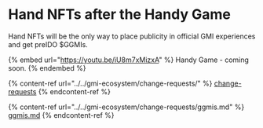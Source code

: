 # Hand NFTs after the Handy Game

Hand NFTs will be the only way to place publicity in official GMI experiences and get preIDO $GGMIs.

{% embed url="https://youtu.be/iU8m7xMizxA" %}
Handy Game - coming soon.
{% endembed %}

{% content-ref url="../../gmi-ecosystem/change-requests/" %}
[change-requests](../../gmi-ecosystem/change-requests/)
{% endcontent-ref %}

{% content-ref url="../../gmi-ecosystem/change-requests/ggmis.md" %}
[ggmis.md](../../gmi-ecosystem/change-requests/ggmis.md)
{% endcontent-ref %}
